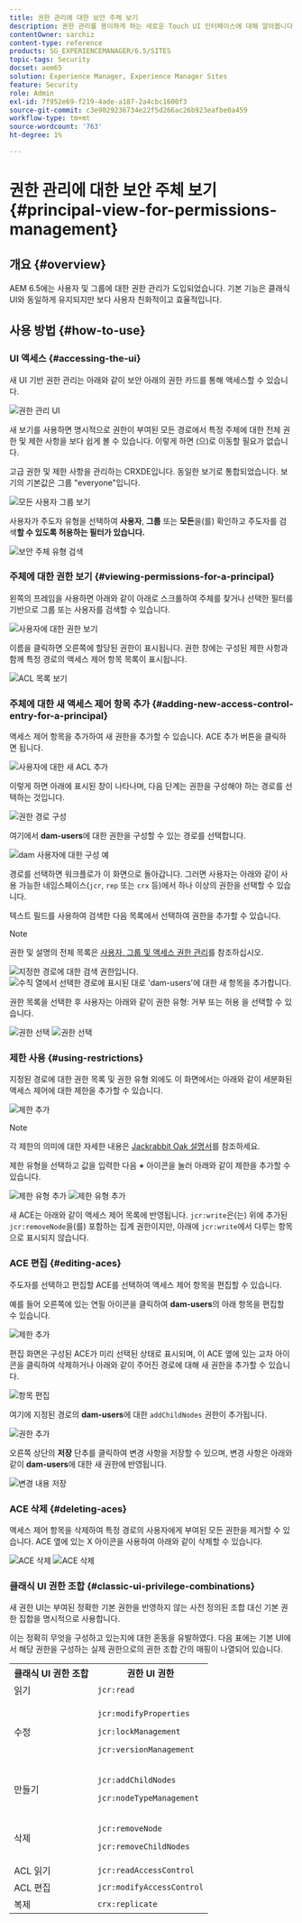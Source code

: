 ```yaml
---
title: 권한 관리에 대한 보안 주체 보기
description: 권한 관리를 용이하게 하는 새로운 Touch UI 인터페이스에 대해 알아봅니다.
contentOwner: sarchiz
content-type: reference
products: SG_EXPERIENCEMANAGER/6.5/SITES
topic-tags: Security
docset: aem65
solution: Experience Manager, Experience Manager Sites
feature: Security
role: Admin
exl-id: 7f952e69-f219-4ade-a187-2a4cbc1600f3
source-git-commit: c3e9029236734e22f5d266ac26b923eafbe0a459
workflow-type: tm+mt
source-wordcount: '763'
ht-degree: 1%

---
```


# 권한 관리에 대한 보안 주체 보기{#principal-view-for-permissions-management}

## 개요 {#overview}

AEM 6.5에는 사용자 및 그룹에 대한 권한 관리가 도입되었습니다. 기본 기능은 클래식 UI와 동일하게 유지되지만 보다 사용자 친화적이고 효율적입니다.

## 사용 방법 {#how-to-use}

### UI 액세스 {#accessing-the-ui}

새 UI 기반 권한 관리는 아래와 같이 보안 아래의 권한 카드를 통해 액세스할 수 있습니다.

![권한 관리 UI](assets/screen_shot_2019-03-17at63333pm.png)

새 보기를 사용하면 명시적으로 권한이 부여된 모든 경로에서 특정 주체에 대한 전체 권한 및 제한 사항을 보다 쉽게 볼 수 있습니다. 이렇게 하면 (으)로 이동할 필요가 없습니다.

고급 권한 및 제한 사항을 관리하는 CRXDE입니다. 동일한 보기로 통합되었습니다. 보기의 기본값은 그룹 &quot;everyone&quot;입니다.

![모든 사용자 그룹 보기](assets/unu-1.png)

사용자가 주도자 유형을 선택하여 **사용자**, **그룹** 또는 **모든**&#x200B;을(를) 확인하고 주도자를 검색&#x200B;**할 수 있도록 허용하는 필터가 있습니다.**

![보안 주체 유형 검색](assets/image2019-3-20_23-52-51.png)

### 주체에 대한 권한 보기 {#viewing-permissions-for-a-principal}

왼쪽의 프레임을 사용하면 아래와 같이 아래로 스크롤하여 주체를 찾거나 선택한 필터를 기반으로 그룹 또는 사용자를 검색할 수 있습니다.

![사용자에 대한 권한 보기](assets/doi-1.png)

이름을 클릭하면 오른쪽에 할당된 권한이 표시됩니다. 권한 창에는 구성된 제한 사항과 함께 특정 경로의 액세스 제어 항목 목록이 표시됩니다.

![ACL 목록 보기](assets/trei-1.png)

### 주체에 대한 새 액세스 제어 항목 추가 {#adding-new-access-control-entry-for-a-principal}

액세스 제어 항목을 추가하여 새 권한을 추가할 수 있습니다. ACE 추가 버튼을 클릭하면 됩니다.

![사용자에 대한 새 ACL 추가](assets/patru.png)

이렇게 하면 아래에 표시된 창이 나타나며, 다음 단계는 권한을 구성해야 하는 경로를 선택하는 것입니다.

![권한 경로 구성](assets/cinci-1.png)

여기에서 **dam-users**&#x200B;에 대한 권한을 구성할 수 있는 경로를 선택합니다.

![dam 사용자에 대한 구성 예](assets/sase-1.png)

경로를 선택하면 워크플로가 이 화면으로 돌아갑니다. 그러면 사용자는 아래와 같이 사용 가능한 네임스페이스(`jcr`, `rep` 또는 `crx` 등)에서 하나 이상의 권한을 선택할 수 있습니다.

텍스트 필드를 사용하여 검색한 다음 목록에서 선택하여 권한을 추가할 수 있습니다.

>[!NOTE]
>
>권한 및 설명의 전체 목록은 [사용자, 그룹 및 액세스 권한 관리](/help/sites-administering/user-group-ac-admin.md#access-right-management)를 참조하십시오.

![지정한 경로에 대한 검색 권한입니다.](assets/image2019-3-21_0-5-47.png) ![수직 열에서 선택한 경로에 표시된 대로 &#39;dam-users&#39;에 대한 새 항목을 추가합니다.](assets/image2019-3-21_0-6-53.png)

권한 목록을 선택한 후 사용자는 아래와 같이 권한 유형: 거부 또는 허용 을 선택할 수 있습니다.

![권한 선택](assets/screen_shot_2019-03-17at63938pm.png) ![권한 선택](assets/screen_shot_2019-03-17at63947pm.png)

### 제한 사용 {#using-restrictions}

지정된 경로에 대한 권한 목록 및 권한 유형 외에도 이 화면에서는 아래와 같이 세분화된 액세스 제어에 대한 제한을 추가할 수 있습니다.

![제한 추가](assets/image2019-3-21_1-4-14.png)

>[!NOTE]
>
>각 제한의 의미에 대한 자세한 내용은 [Jackrabbit Oak 설명서](https://jackrabbit.apache.org/oak/docs/security/authorization/restriction.html)를 참조하세요.

제한 유형을 선택하고 값을 입력한 다음 **+** 아이콘을 눌러 아래와 같이 제한을 추가할 수 있습니다.

![제한 유형 추가](assets/sapte-1.png) ![제한 유형 추가](assets/opt-1.png)

새 ACE는 아래와 같이 액세스 제어 목록에 반영됩니다. `jcr:write`은(는) 위에 추가된 `jcr:removeNode`을(를) 포함하는 집계 권한이지만, 아래에 `jcr:write`에서 다루는 항목으로 표시되지 않습니다.

### ACE 편집 {#editing-aces}

주도자를 선택하고 편집할 ACE를 선택하여 액세스 제어 항목을 편집할 수 있습니다.

예를 들어 오른쪽에 있는 연필 아이콘을 클릭하여 **dam-users**&#x200B;의 아래 항목을 편집할 수 있습니다.

![제한 추가](assets/image2019-3-21_0-35-39.png)

편집 화면은 구성된 ACE가 미리 선택된 상태로 표시되며, 이 ACE 옆에 있는 교차 아이콘을 클릭하여 삭제하거나 아래와 같이 주어진 경로에 대해 새 권한을 추가할 수 있습니다.

![항목 편집](assets/noua-1.png)

여기에 지정된 경로의 **dam-users**&#x200B;에 대한 `addChildNodes` 권한이 추가됩니다.

![권한 추가](assets/image2019-3-21_0-45-35.png)

오른쪽 상단의 **저장** 단추를 클릭하여 변경 사항을 저장할 수 있으며, 변경 사항은 아래와 같이 **dam-users**&#x200B;에 대한 새 권한에 반영됩니다.

![변경 내용 저장](assets/zece-1.png)

### ACE 삭제 {#deleting-aces}

액세스 제어 항목을 삭제하여 특정 경로의 사용자에게 부여된 모든 권한을 제거할 수 있습니다. ACE 옆에 있는 X 아이콘을 사용하여 아래와 같이 삭제할 수 있습니다.

![ACE 삭제](assets/image2019-3-21_0-53-19.png) ![ACE 삭제](assets/unspe.png)

### 클래식 UI 권한 조합 {#classic-ui-privilege-combinations}

새 권한 UI는 부여된 정확한 기본 권한을 반영하지 않는 사전 정의된 조합 대신 기본 권한 집합을 명시적으로 사용합니다.

이는 정확히 무엇을 구성하고 있는지에 대한 혼동을 유발하였다. 다음 표에는 기본 UI에서 해당 권한을 구성하는 실제 권한으로의 권한 조합 간의 매핑이 나열되어 있습니다.

<table>
 <tbody>
  <tr>
   <th>클래식 UI 권한 조합</th>
   <th>권한 UI 권한</th>
  </tr>
  <tr>
   <td>읽기</td>
   <td><code>jcr:read</code></td>
  </tr>
  <tr>
   <td>수정</td>
   <td><p><code>jcr:modifyProperties</code></p> <p><code>jcr:lockManagement</code></p> <p><code>jcr:versionManagement</code></p> </td>
  </tr>
  <tr>
   <td>만들기</td>
   <td><p><code>jcr:addChildNodes</code></p> <p><code>jcr:nodeTypeManagement</code></p> </td>
  </tr>
  <tr>
   <td>삭제</td>
   <td><p><code>jcr:removeNode</code></p> <p><code>jcr:removeChildNodes</code></p> </td>
  </tr>
  <tr>
   <td>ACL 읽기</td>
   <td><code>jcr:readAccessControl</code></td>
  </tr>
  <tr>
   <td>ACL 편집</td>
   <td><code>jcr:modifyAccessControl</code></td>
  </tr>
  <tr>
   <td>복제</td>
   <td><code>crx:replicate</code></td>
  </tr>
 </tbody>
</table>
